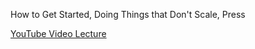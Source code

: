 
How to Get Started, Doing Things that Don't Scale, Press

[YouTube Video Lecture](https://youtu.be/oQOC-qy-GDY)
